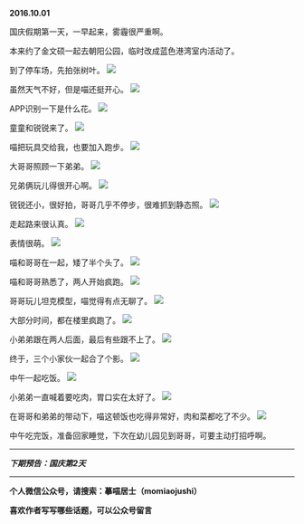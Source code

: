 **2016.10.01**

国庆假期第一天，一早起来，雾霾很严重啊。

本来约了金文硕一起去朝阳公园，临时改成蓝色港湾室内活动了。

到了停车场，先拍张树叶。
![](http://upload-images.jianshu.io/upload_images/51001-8c6ad5f99b0650be.jpg?imageMogr2/auto-orient/strip%7CimageView2/2/w/1240)

虽然天气不好，但是喵还挺开心。
![](http://upload-images.jianshu.io/upload_images/51001-38f0bf7c244b182a.jpg?imageMogr2/auto-orient/strip%7CimageView2/2/w/1240)

APP识别一下是什么花。
![](http://upload-images.jianshu.io/upload_images/51001-8067d56732053e64.jpg?imageMogr2/auto-orient/strip%7CimageView2/2/w/1240)

童童和锐锐来了。
![](http://upload-images.jianshu.io/upload_images/51001-eb0cacc856fe0fdf.jpg?imageMogr2/auto-orient/strip%7CimageView2/2/w/1240)

喵把玩具交给我，也要加入跑步。
![](http://upload-images.jianshu.io/upload_images/51001-05e4a1464a4833c6.jpg?imageMogr2/auto-orient/strip%7CimageView2/2/w/1240)

大哥哥照顾一下弟弟。
![](http://upload-images.jianshu.io/upload_images/51001-8fabfd09882b9130.jpg?imageMogr2/auto-orient/strip%7CimageView2/2/w/1240)

兄弟俩玩儿得很开心啊。
![](http://upload-images.jianshu.io/upload_images/51001-009b7b5763a5bafe.jpg?imageMogr2/auto-orient/strip%7CimageView2/2/w/1240)

锐锐还小，很好拍，哥哥几乎不停步，很难抓到静态照。
![](http://upload-images.jianshu.io/upload_images/51001-3f8d56e3414c33d8.jpg?imageMogr2/auto-orient/strip%7CimageView2/2/w/1240)

走起路来很认真。
![](http://upload-images.jianshu.io/upload_images/51001-25d95225c3ca317e.jpg?imageMogr2/auto-orient/strip%7CimageView2/2/w/1240)

表情很萌。
![](http://upload-images.jianshu.io/upload_images/51001-a83850f38c86064e.jpg?imageMogr2/auto-orient/strip%7CimageView2/2/w/1240)

喵和哥哥在一起，矮了半个头了。
![](http://upload-images.jianshu.io/upload_images/51001-5ef9047383665e8d.jpg?imageMogr2/auto-orient/strip%7CimageView2/2/w/1240)

喵和哥哥熟悉了，两人开始疯跑。
![](http://upload-images.jianshu.io/upload_images/51001-f4d6515d7031c1e4.jpg?imageMogr2/auto-orient/strip%7CimageView2/2/w/1240)

哥哥玩儿坦克模型，喵觉得有点无聊了。
![](http://upload-images.jianshu.io/upload_images/51001-c4f2fdfc3bee24d8.jpg?imageMogr2/auto-orient/strip%7CimageView2/2/w/1240)

大部分时间，都在楼里疯跑了。
![](http://upload-images.jianshu.io/upload_images/51001-c49b214368c4cab0.jpg?imageMogr2/auto-orient/strip%7CimageView2/2/w/1240)

小弟弟跟在两人后面，最后有些跟不上了。
![](http://upload-images.jianshu.io/upload_images/51001-e9e4eca640139363.jpg?imageMogr2/auto-orient/strip%7CimageView2/2/w/1240)

终于，三个小家伙一起合了个影。
![](http://upload-images.jianshu.io/upload_images/51001-003a5ac0743ae43f.jpg?imageMogr2/auto-orient/strip%7CimageView2/2/w/1240)

中午一起吃饭。
![](http://upload-images.jianshu.io/upload_images/51001-96632c6f45161ae1.jpg?imageMogr2/auto-orient/strip%7CimageView2/2/w/1240)

小弟弟一直喊着要吃肉，胃口实在太好了。
![](http://upload-images.jianshu.io/upload_images/51001-b193ef7316ff03bc.jpg?imageMogr2/auto-orient/strip%7CimageView2/2/w/1240)

在哥哥和弟弟的带动下，喵这顿饭也吃得非常好，肉和菜都吃了不少。
![](http://upload-images.jianshu.io/upload_images/51001-c77cfe41b4cb5637.jpg?imageMogr2/auto-orient/strip%7CimageView2/2/w/1240)

中午吃完饭，准备回家睡觉，下次在幼儿园见到哥哥，可要主动打招呼啊。

***

***下期预告：国庆第2天***

***

**个人微信公众号，请搜索：摹喵居士（momiaojushi）**

**喜欢作者写写哪些话题，可以公众号留言**